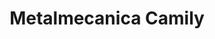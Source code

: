 ---
title: "Metalmecanica Camily"
url: /riobamba/metalmecanica-camily/
shop: reparación de automóviles
---